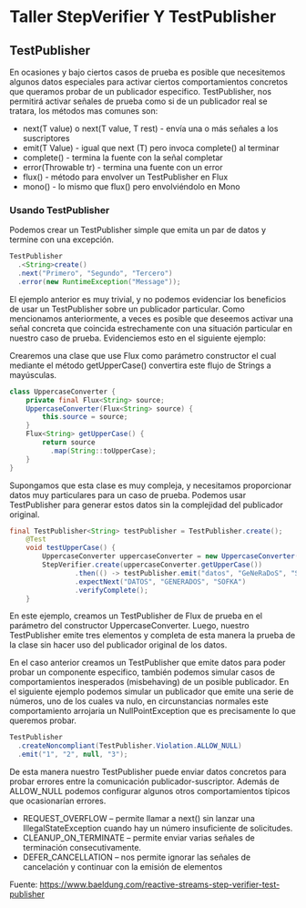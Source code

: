 # Taller StepVerifier Y TestPublisher


## TestPublisher

En ocasiones y bajo ciertos casos de prueba es posible que necesitemos algunos datos especiales para activar ciertos comportamientos concretos que queramos probar de un publicador especifico. TestPublisher<T>, nos permitirá activar señales de prueba como si de un publicador real se tratara, los métodos mas comunes son:

* next(T value) o next(T value, T rest) - envía una o más señales a los suscriptores
* emit(T Value) - igual que next (T) pero invoca complete() al terminar
* complete() - termina la fuente con la señal completar
* error(Throwable tr) - termina una fuente con un error
* flux() - método para envolver un TestPublisher en Flux
* mono() - lo mismo que flux() pero envolviéndolo en Mono


### Usando TestPublisher
Podemos crear un TestPublisher simple que emita un par de datos y termine con una excepción.

```java
TestPublisher
  .<String>create()
  .next("Primero", "Segundo", "Tercero")
  .error(new RuntimeException("Message"));
```

El ejemplo anterior es muy trivial, y no podemos evidenciar los beneficios de usar un TestPublisher sobre un publicador particular. Como mencionamos anteriormente, a veces es posible que deseemos activar una señal concreta que coincida estrechamente con una situación particular en nuestro caso de prueba. Evidenciemos esto en el siguiente ejemplo:

Crearemos una clase que use Flux<String> como parámetro constructor el cual mediante el método getUpperCase() convertira este flujo de Strings a mayúsculas. 

```java
class UppercaseConverter {
    private final Flux<String> source;
    UppercaseConverter(Flux<String> source) {
        this.source = source;
    }
    Flux<String> getUpperCase() {
        return source
          .map(String::toUpperCase);
    }   
}
```

Supongamos que esta clase es muy compleja, y necesitamos proporcionar datos muy particulares para un caso de prueba. Podemos usar TestPublisher para generar estos datos sin la complejidad del publicador original. 

```java
final TestPublisher<String> testPublisher = TestPublisher.create();
    @Test
    void testUpperCase() {
        UppercaseConverter uppercaseConverter = new UppercaseConverter(testPublisher.flux());
        StepVerifier.create(uppercaseConverter.getUpperCase())
                .then(() -> testPublisher.emit("datos", "GeNeRaDoS", "Sofka"))
                .expectNext("DATOS", "GENERADOS", "SOFKA")
                .verifyComplete();
    }
```

En este ejemplo, creamos un TestPublisher de Flux de prueba en el parámetro del constructor UppercaseConverter. Luego, nuestro TestPublisher emite tres elementos y completa de esta manera la prueba de la clase sin hacer uso del publicador original de los datos.

En el caso anterior creamos un TestPublisher que emite datos para poder probar un componente especifico, también podemos simular casos de comportamientos inesperados (misbehaving) de un posible publicador. En el siguiente ejemplo podemos simular un publicador que emite una serie de números, uno de los cuales va nulo, en circunstancias normales este comportamiento arrojaria un NullPointException que es precisamente lo que queremos probar. 

```java
TestPublisher
  .createNoncompliant(TestPublisher.Violation.ALLOW_NULL)
  .emit("1", "2", null, "3");
```

De esta manera nuestro TestPublisher puede enviar datos concretos para probar errores entre la comunicación publicador-suscriptor. Además de ALLOW_NULL podemos configurar algunos otros comportamientos típicos que ocasionarían errores. 
* REQUEST_OVERFLOW – permite llamar a next() sin lanzar una IllegalStateException cuando hay un número insuficiente de solicitudes.
* CLEANUP_ON_TERMINATE – permite enviar varias señales de terminación consecutivamente.
* DEFER_CANCELLATION – nos permite ignorar las señales de cancelación y continuar con la emisión de elementos


Fuente: https://www.baeldung.com/reactive-streams-step-verifier-test-publisher
